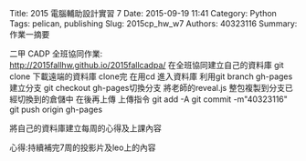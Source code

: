 Title: 2015 電腦輔助設計實習 7
Date: 2015-09-19 11:41
Category: Python
Tags: pelican, publishing
Slug: 2015cp_hw_w7
Authors: 40323116
Summary: 作業一摘要

二甲 CADP 全班協同作業:     
        http://2015fallhw.github.io/2015fallcadpa/
        在全班協同建立自己的資料庫
git clone 下載遠端的資料庫
clone完 在用cd 進入資料庫
利用git branch gh-pages建立分支
git checkout gh-pages切換分支
將老師的reveal.js  整包複製到分支已經切換到的倉儲中
在後再上傳
上傳指令
git add -A
git commit -m"40323116"
git push origin gh-pages

將自己的資料庫建立每周的心得及上課內容

心得:持續補完7周的投影片及leo上的內容